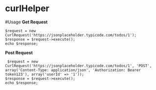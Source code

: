 
# curlHelper

  
  
  

#Usage
**Get Request**

    $request = new CurlRequest('https://jsonplaceholder.typicode.com/todos/1');
    $response = $request->execute();
    echo $response;
**Post Request**

     $request = new CurlRequest('https://jsonplaceholder.typicode.com/todos/1', 'POST', array('Content-Type: application/json', 'Authorization: Bearer token123'), array('userId' => '1'));
    $response = $request->execute();
    echo $response;
